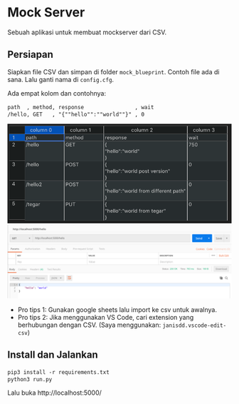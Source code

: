 # Mock Server

Sebuah aplikasi untuk membuat mockserver dari CSV.

## Persiapan

Siapkan file CSV dan simpan di folder `mock_blueprint`. Contoh file ada di sana. Lalu ganti nama di `config.cfg`.

Ada empat kolom dan contohnya: 
```
path  , method, response                , wait
/hello, GET   , "{""hello"":""world""}" , 0
```

![CSV File](docs/images/csv.png)
![Postman Request](docs/images/postman.png)

* Pro tips 1: Gunakan google sheets lalu import ke csv untuk awalnya.
* Pro tips 2: Jika menggunakan VS Code, cari extension yang berhubungan dengan CSV. (Saya menggunakan: `janisdd.vscode-edit-csv`)

## Install dan Jalankan

```
pip3 install -r requirements.txt
python3 run.py
```

Lalu buka http://localhost:5000/<PATH yang sudah di define pada CSV>